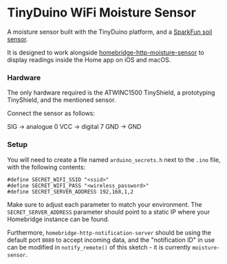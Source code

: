 # TinyDuino WiFi Moisture Sensor
A moisture sensor built with the TinyDuino platform, and a [SparkFun soil sensor](https://www.sparkfun.com/products/13322). 

It is designed to work alongside [homebridge-http-moisture-sensor](https://github.com/Matchstic/homebridge-http-moisture-sensor) to display readings inside the Home app on iOS and macOS.

### Hardware

The only hardware required is the ATWINC1500 TinyShield, a prototyping TinyShield, and the mentioned sensor.

Connect the sensor as follows:

SIG -> analogue 0
VCC -> digital 7
GND -> GND

### Setup

You will need to create a file named `arduino_secrets.h` next to the `.ino` file, with the following contents:

```
#define SECRET_WIFI_SSID "<ssid>"
#define SECRET_WIFI_PASS "<wireless_password>"
#define SECRET_SERVER_ADDRESS 192,168,1,2
```

Make sure to adjust each parameter to match your environment. The `SECRET_SERVER_ADDRESS` parameter should point to a static IP where your Homebridge instance can be found.

Furthermore, `homebridge-http-notification-server` should be using the default port `8080` to accept incoming data, and the "notification ID" in use can be modified in `notify_remote()` of this sketch - it is currently `moisture-sensor`.
